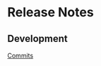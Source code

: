# Release Notes

## Development

[Commits](https://github.com/walmartlabs/mock-server/compare/v1.1.6...master)
